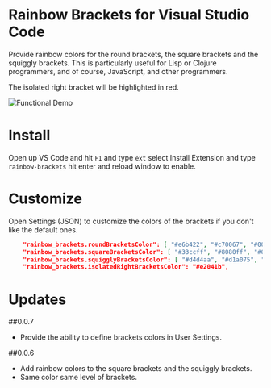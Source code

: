 # Rainbow Brackets for Visual Studio Code

Provide rainbow colors for the round brackets, the square brackets and the squiggly brackets. This is particularly useful for Lisp or Clojure programmers, and of course, JavaScript, and other programmers.

The isolated right bracket will be highlighted in red.

![Functional Demo](http://www.2gua.info/static/uploads/20160509171502.gif)

# Install

Open up VS Code and hit `F1` and type `ext` select Install Extension and type `rainbow-brackets` hit enter and reload window to enable.

# Customize

Open Settings (JSON) to customize the colors of the brackets if you don't like the default ones.

```json
    "rainbow_brackets.roundBracketsColor": [ "#e6b422", "#c70067", "#00a960", "#fc7482" ],
    "rainbow_brackets.squareBracketsColor": [ "#33ccff", "#8080ff", "#0073a8" ],
    "rainbow_brackets.squigglyBracketsColor": [ "#d4d4aa", "#d1a075", "#9c6628" ],
    "rainbow_brackets.isolatedRightBracketsColor": "#e2041b",
```

# Updates

##0.0.7

- Provide the ability to define brackets colors in User Settings.

##0.0.6

- Add rainbow colors to the square brackets and the squiggly brackets.
- Same color same level of brackets.
